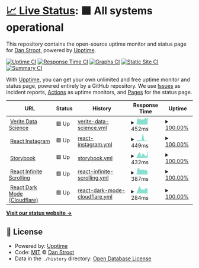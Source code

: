 # [📈 Live Status](https://dstroot.github.io/VDS_uptime): <!--live status--> **🟩 All systems operational**

This repository contains the open-source uptime monitor and status page for [Dan Stroot](https://danstroot.com), powered by [Upptime](https://github.com/upptime/upptime).

[![Uptime CI](https://github.com/koj-co/upptime/workflows/Uptime%20CI/badge.svg)](https://github.com/koj-co/upptime/actions?query=workflow%3A%22Uptime+CI%22)
[![Response Time CI](https://github.com/koj-co/upptime/workflows/Response%20Time%20CI/badge.svg)](https://github.com/koj-co/upptime/actions?query=workflow%3A%22Response+Time+CI%22)
[![Graphs CI](https://github.com/koj-co/upptime/workflows/Graphs%20CI/badge.svg)](https://github.com/koj-co/upptime/actions?query=workflow%3A%22Graphs+CI%22)
[![Static Site CI](https://github.com/koj-co/upptime/workflows/Static%20Site%20CI/badge.svg)](https://github.com/koj-co/upptime/actions?query=workflow%3A%22Static+Site+CI%22)
[![Summary CI](https://github.com/koj-co/upptime/workflows/Summary%20CI/badge.svg)](https://github.com/koj-co/upptime/actions?query=workflow%3A%22Summary+CI%22)

With [Upptime](https://upptime.js.org), you can get your own unlimited and free uptime monitor and status page, powered entirely by a GitHub repository. We use [Issues](https://github.com/dstroot/VDS_uptime/issues) as incident reports, [Actions](https://github.com/dstroot/VDS_uptime/actions) as uptime monitors, and [Pages](https://dstroot.github.io/VDS_uptime) for the status page.

<!--start: status pages-->
<!-- This summary is generated by Upptime (https://github.com/upptime/upptime) -->
<!-- Do not edit this manually, your changes will be overwritten -->
<!-- prettier-ignore -->
| URL | Status | History | Response Time | Uptime |
| --- | ------ | ------- | ------------- | ------ |
| <img alt="" src="https://favicons.githubusercontent.com/veritedatascience.com" height="13"> [Verite Data Science](https://veritedatascience.com/) | 🟩 Up | [verite-data-science.yml](https://github.com/dstroot/VDS_uptime/commits/master/history/verite-data-science.yml) | <details><summary><img alt="Response time graph" src="./graphs/verite-data-science/response-time-week.png" height="20"> 452ms</summary><br><a href="https://dstroot.github.io/VDS_uptime/history/verite-data-science"><img alt="Response time 452" src="https://img.shields.io/endpoint?url=https%3A%2F%2Fraw.githubusercontent.com%2Fdstroot%2FVDS_uptime%2Fmaster%2Fapi%2Fverite-data-science%2Fresponse-time.json"></a><br><a href="https://dstroot.github.io/VDS_uptime/history/verite-data-science"><img alt="24-hour response time 495" src="https://img.shields.io/endpoint?url=https%3A%2F%2Fraw.githubusercontent.com%2Fdstroot%2FVDS_uptime%2Fmaster%2Fapi%2Fverite-data-science%2Fresponse-time-day.json"></a><br><a href="https://dstroot.github.io/VDS_uptime/history/verite-data-science"><img alt="7-day response time 452" src="https://img.shields.io/endpoint?url=https%3A%2F%2Fraw.githubusercontent.com%2Fdstroot%2FVDS_uptime%2Fmaster%2Fapi%2Fverite-data-science%2Fresponse-time-week.json"></a><br><a href="https://dstroot.github.io/VDS_uptime/history/verite-data-science"><img alt="30-day response time 452" src="https://img.shields.io/endpoint?url=https%3A%2F%2Fraw.githubusercontent.com%2Fdstroot%2FVDS_uptime%2Fmaster%2Fapi%2Fverite-data-science%2Fresponse-time-month.json"></a><br><a href="https://dstroot.github.io/VDS_uptime/history/verite-data-science"><img alt="1-year response time 452" src="https://img.shields.io/endpoint?url=https%3A%2F%2Fraw.githubusercontent.com%2Fdstroot%2FVDS_uptime%2Fmaster%2Fapi%2Fverite-data-science%2Fresponse-time-year.json"></a></details> | <details><summary><a href="https://dstroot.github.io/VDS_uptime/history/verite-data-science">100.00%</a></summary><a href="https://dstroot.github.io/VDS_uptime/history/verite-data-science"><img alt="All-time uptime 100.00%" src="https://img.shields.io/endpoint?url=https%3A%2F%2Fraw.githubusercontent.com%2Fdstroot%2FVDS_uptime%2Fmaster%2Fapi%2Fverite-data-science%2Fuptime.json"></a><br><a href="https://dstroot.github.io/VDS_uptime/history/verite-data-science"><img alt="24-hour uptime 100.00%" src="https://img.shields.io/endpoint?url=https%3A%2F%2Fraw.githubusercontent.com%2Fdstroot%2FVDS_uptime%2Fmaster%2Fapi%2Fverite-data-science%2Fuptime-day.json"></a><br><a href="https://dstroot.github.io/VDS_uptime/history/verite-data-science"><img alt="7-day uptime 100.00%" src="https://img.shields.io/endpoint?url=https%3A%2F%2Fraw.githubusercontent.com%2Fdstroot%2FVDS_uptime%2Fmaster%2Fapi%2Fverite-data-science%2Fuptime-week.json"></a><br><a href="https://dstroot.github.io/VDS_uptime/history/verite-data-science"><img alt="30-day uptime 100.00%" src="https://img.shields.io/endpoint?url=https%3A%2F%2Fraw.githubusercontent.com%2Fdstroot%2FVDS_uptime%2Fmaster%2Fapi%2Fverite-data-science%2Fuptime-month.json"></a><br><a href="https://dstroot.github.io/VDS_uptime/history/verite-data-science"><img alt="1-year uptime 100.00%" src="https://img.shields.io/endpoint?url=https%3A%2F%2Fraw.githubusercontent.com%2Fdstroot%2FVDS_uptime%2Fmaster%2Fapi%2Fverite-data-science%2Fuptime-year.json"></a></details>
| <img alt="" src="https://favicons.githubusercontent.com/affectionate-aryabhata-c22561.netlify.app" height="13"> [React Instagram](https://affectionate-aryabhata-c22561.netlify.app/) | 🟩 Up | [react-instagram.yml](https://github.com/dstroot/VDS_uptime/commits/master/history/react-instagram.yml) | <details><summary><img alt="Response time graph" src="./graphs/react-instagram/response-time-week.png" height="20"> 449ms</summary><br><a href="https://dstroot.github.io/VDS_uptime/history/react-instagram"><img alt="Response time 449" src="https://img.shields.io/endpoint?url=https%3A%2F%2Fraw.githubusercontent.com%2Fdstroot%2FVDS_uptime%2Fmaster%2Fapi%2Freact-instagram%2Fresponse-time.json"></a><br><a href="https://dstroot.github.io/VDS_uptime/history/react-instagram"><img alt="24-hour response time 449" src="https://img.shields.io/endpoint?url=https%3A%2F%2Fraw.githubusercontent.com%2Fdstroot%2FVDS_uptime%2Fmaster%2Fapi%2Freact-instagram%2Fresponse-time-day.json"></a><br><a href="https://dstroot.github.io/VDS_uptime/history/react-instagram"><img alt="7-day response time 449" src="https://img.shields.io/endpoint?url=https%3A%2F%2Fraw.githubusercontent.com%2Fdstroot%2FVDS_uptime%2Fmaster%2Fapi%2Freact-instagram%2Fresponse-time-week.json"></a><br><a href="https://dstroot.github.io/VDS_uptime/history/react-instagram"><img alt="30-day response time 449" src="https://img.shields.io/endpoint?url=https%3A%2F%2Fraw.githubusercontent.com%2Fdstroot%2FVDS_uptime%2Fmaster%2Fapi%2Freact-instagram%2Fresponse-time-month.json"></a><br><a href="https://dstroot.github.io/VDS_uptime/history/react-instagram"><img alt="1-year response time 449" src="https://img.shields.io/endpoint?url=https%3A%2F%2Fraw.githubusercontent.com%2Fdstroot%2FVDS_uptime%2Fmaster%2Fapi%2Freact-instagram%2Fresponse-time-year.json"></a></details> | <details><summary><a href="https://dstroot.github.io/VDS_uptime/history/react-instagram">100.00%</a></summary><a href="https://dstroot.github.io/VDS_uptime/history/react-instagram"><img alt="All-time uptime 100.00%" src="https://img.shields.io/endpoint?url=https%3A%2F%2Fraw.githubusercontent.com%2Fdstroot%2FVDS_uptime%2Fmaster%2Fapi%2Freact-instagram%2Fuptime.json"></a><br><a href="https://dstroot.github.io/VDS_uptime/history/react-instagram"><img alt="24-hour uptime 100.00%" src="https://img.shields.io/endpoint?url=https%3A%2F%2Fraw.githubusercontent.com%2Fdstroot%2FVDS_uptime%2Fmaster%2Fapi%2Freact-instagram%2Fuptime-day.json"></a><br><a href="https://dstroot.github.io/VDS_uptime/history/react-instagram"><img alt="7-day uptime 100.00%" src="https://img.shields.io/endpoint?url=https%3A%2F%2Fraw.githubusercontent.com%2Fdstroot%2FVDS_uptime%2Fmaster%2Fapi%2Freact-instagram%2Fuptime-week.json"></a><br><a href="https://dstroot.github.io/VDS_uptime/history/react-instagram"><img alt="30-day uptime 100.00%" src="https://img.shields.io/endpoint?url=https%3A%2F%2Fraw.githubusercontent.com%2Fdstroot%2FVDS_uptime%2Fmaster%2Fapi%2Freact-instagram%2Fuptime-month.json"></a><br><a href="https://dstroot.github.io/VDS_uptime/history/react-instagram"><img alt="1-year uptime 100.00%" src="https://img.shields.io/endpoint?url=https%3A%2F%2Fraw.githubusercontent.com%2Fdstroot%2FVDS_uptime%2Fmaster%2Fapi%2Freact-instagram%2Fuptime-year.json"></a></details>
| <img alt="" src="https://favicons.githubusercontent.com/zealous-fermat-ea58fd.netlify.app" height="13"> [Storybook](https://zealous-fermat-ea58fd.netlify.app) | 🟩 Up | [storybook.yml](https://github.com/dstroot/VDS_uptime/commits/master/history/storybook.yml) | <details><summary><img alt="Response time graph" src="./graphs/storybook/response-time-week.png" height="20"> 432ms</summary><br><a href="https://dstroot.github.io/VDS_uptime/history/storybook"><img alt="Response time 432" src="https://img.shields.io/endpoint?url=https%3A%2F%2Fraw.githubusercontent.com%2Fdstroot%2FVDS_uptime%2Fmaster%2Fapi%2Fstorybook%2Fresponse-time.json"></a><br><a href="https://dstroot.github.io/VDS_uptime/history/storybook"><img alt="24-hour response time 432" src="https://img.shields.io/endpoint?url=https%3A%2F%2Fraw.githubusercontent.com%2Fdstroot%2FVDS_uptime%2Fmaster%2Fapi%2Fstorybook%2Fresponse-time-day.json"></a><br><a href="https://dstroot.github.io/VDS_uptime/history/storybook"><img alt="7-day response time 432" src="https://img.shields.io/endpoint?url=https%3A%2F%2Fraw.githubusercontent.com%2Fdstroot%2FVDS_uptime%2Fmaster%2Fapi%2Fstorybook%2Fresponse-time-week.json"></a><br><a href="https://dstroot.github.io/VDS_uptime/history/storybook"><img alt="30-day response time 432" src="https://img.shields.io/endpoint?url=https%3A%2F%2Fraw.githubusercontent.com%2Fdstroot%2FVDS_uptime%2Fmaster%2Fapi%2Fstorybook%2Fresponse-time-month.json"></a><br><a href="https://dstroot.github.io/VDS_uptime/history/storybook"><img alt="1-year response time 432" src="https://img.shields.io/endpoint?url=https%3A%2F%2Fraw.githubusercontent.com%2Fdstroot%2FVDS_uptime%2Fmaster%2Fapi%2Fstorybook%2Fresponse-time-year.json"></a></details> | <details><summary><a href="https://dstroot.github.io/VDS_uptime/history/storybook">100.00%</a></summary><a href="https://dstroot.github.io/VDS_uptime/history/storybook"><img alt="All-time uptime 100.00%" src="https://img.shields.io/endpoint?url=https%3A%2F%2Fraw.githubusercontent.com%2Fdstroot%2FVDS_uptime%2Fmaster%2Fapi%2Fstorybook%2Fuptime.json"></a><br><a href="https://dstroot.github.io/VDS_uptime/history/storybook"><img alt="24-hour uptime 100.00%" src="https://img.shields.io/endpoint?url=https%3A%2F%2Fraw.githubusercontent.com%2Fdstroot%2FVDS_uptime%2Fmaster%2Fapi%2Fstorybook%2Fuptime-day.json"></a><br><a href="https://dstroot.github.io/VDS_uptime/history/storybook"><img alt="7-day uptime 100.00%" src="https://img.shields.io/endpoint?url=https%3A%2F%2Fraw.githubusercontent.com%2Fdstroot%2FVDS_uptime%2Fmaster%2Fapi%2Fstorybook%2Fuptime-week.json"></a><br><a href="https://dstroot.github.io/VDS_uptime/history/storybook"><img alt="30-day uptime 100.00%" src="https://img.shields.io/endpoint?url=https%3A%2F%2Fraw.githubusercontent.com%2Fdstroot%2FVDS_uptime%2Fmaster%2Fapi%2Fstorybook%2Fuptime-month.json"></a><br><a href="https://dstroot.github.io/VDS_uptime/history/storybook"><img alt="1-year uptime 100.00%" src="https://img.shields.io/endpoint?url=https%3A%2F%2Fraw.githubusercontent.com%2Fdstroot%2FVDS_uptime%2Fmaster%2Fapi%2Fstorybook%2Fuptime-year.json"></a></details>
| <img alt="" src="https://favicons.githubusercontent.com/modest-panini-61a8ce.netlify.app" height="13"> [React Infinite Scrolling](https://modest-panini-61a8ce.netlify.app) | 🟩 Up | [react-infinite-scrolling.yml](https://github.com/dstroot/VDS_uptime/commits/master/history/react-infinite-scrolling.yml) | <details><summary><img alt="Response time graph" src="./graphs/react-infinite-scrolling/response-time-week.png" height="20"> 387ms</summary><br><a href="https://dstroot.github.io/VDS_uptime/history/react-infinite-scrolling"><img alt="Response time 387" src="https://img.shields.io/endpoint?url=https%3A%2F%2Fraw.githubusercontent.com%2Fdstroot%2FVDS_uptime%2Fmaster%2Fapi%2Freact-infinite-scrolling%2Fresponse-time.json"></a><br><a href="https://dstroot.github.io/VDS_uptime/history/react-infinite-scrolling"><img alt="24-hour response time 387" src="https://img.shields.io/endpoint?url=https%3A%2F%2Fraw.githubusercontent.com%2Fdstroot%2FVDS_uptime%2Fmaster%2Fapi%2Freact-infinite-scrolling%2Fresponse-time-day.json"></a><br><a href="https://dstroot.github.io/VDS_uptime/history/react-infinite-scrolling"><img alt="7-day response time 387" src="https://img.shields.io/endpoint?url=https%3A%2F%2Fraw.githubusercontent.com%2Fdstroot%2FVDS_uptime%2Fmaster%2Fapi%2Freact-infinite-scrolling%2Fresponse-time-week.json"></a><br><a href="https://dstroot.github.io/VDS_uptime/history/react-infinite-scrolling"><img alt="30-day response time 387" src="https://img.shields.io/endpoint?url=https%3A%2F%2Fraw.githubusercontent.com%2Fdstroot%2FVDS_uptime%2Fmaster%2Fapi%2Freact-infinite-scrolling%2Fresponse-time-month.json"></a><br><a href="https://dstroot.github.io/VDS_uptime/history/react-infinite-scrolling"><img alt="1-year response time 387" src="https://img.shields.io/endpoint?url=https%3A%2F%2Fraw.githubusercontent.com%2Fdstroot%2FVDS_uptime%2Fmaster%2Fapi%2Freact-infinite-scrolling%2Fresponse-time-year.json"></a></details> | <details><summary><a href="https://dstroot.github.io/VDS_uptime/history/react-infinite-scrolling">100.00%</a></summary><a href="https://dstroot.github.io/VDS_uptime/history/react-infinite-scrolling"><img alt="All-time uptime 100.00%" src="https://img.shields.io/endpoint?url=https%3A%2F%2Fraw.githubusercontent.com%2Fdstroot%2FVDS_uptime%2Fmaster%2Fapi%2Freact-infinite-scrolling%2Fuptime.json"></a><br><a href="https://dstroot.github.io/VDS_uptime/history/react-infinite-scrolling"><img alt="24-hour uptime 100.00%" src="https://img.shields.io/endpoint?url=https%3A%2F%2Fraw.githubusercontent.com%2Fdstroot%2FVDS_uptime%2Fmaster%2Fapi%2Freact-infinite-scrolling%2Fuptime-day.json"></a><br><a href="https://dstroot.github.io/VDS_uptime/history/react-infinite-scrolling"><img alt="7-day uptime 100.00%" src="https://img.shields.io/endpoint?url=https%3A%2F%2Fraw.githubusercontent.com%2Fdstroot%2FVDS_uptime%2Fmaster%2Fapi%2Freact-infinite-scrolling%2Fuptime-week.json"></a><br><a href="https://dstroot.github.io/VDS_uptime/history/react-infinite-scrolling"><img alt="30-day uptime 100.00%" src="https://img.shields.io/endpoint?url=https%3A%2F%2Fraw.githubusercontent.com%2Fdstroot%2FVDS_uptime%2Fmaster%2Fapi%2Freact-infinite-scrolling%2Fuptime-month.json"></a><br><a href="https://dstroot.github.io/VDS_uptime/history/react-infinite-scrolling"><img alt="1-year uptime 100.00%" src="https://img.shields.io/endpoint?url=https%3A%2F%2Fraw.githubusercontent.com%2Fdstroot%2FVDS_uptime%2Fmaster%2Fapi%2Freact-infinite-scrolling%2Fuptime-year.json"></a></details>
| <img alt="" src="https://favicons.githubusercontent.com/react-darkmode.burley.workers.dev" height="13"> [React Dark Mode (Cloudflare)](https://react-darkmode.burley.workers.dev/) | 🟩 Up | [react-dark-mode-cloudflare.yml](https://github.com/dstroot/VDS_uptime/commits/master/history/react-dark-mode-cloudflare.yml) | <details><summary><img alt="Response time graph" src="./graphs/react-dark-mode-cloudflare/response-time-week.png" height="20"> 284ms</summary><br><a href="https://dstroot.github.io/VDS_uptime/history/react-dark-mode-cloudflare"><img alt="Response time 284" src="https://img.shields.io/endpoint?url=https%3A%2F%2Fraw.githubusercontent.com%2Fdstroot%2FVDS_uptime%2Fmaster%2Fapi%2Freact-dark-mode-cloudflare%2Fresponse-time.json"></a><br><a href="https://dstroot.github.io/VDS_uptime/history/react-dark-mode-cloudflare"><img alt="24-hour response time 284" src="https://img.shields.io/endpoint?url=https%3A%2F%2Fraw.githubusercontent.com%2Fdstroot%2FVDS_uptime%2Fmaster%2Fapi%2Freact-dark-mode-cloudflare%2Fresponse-time-day.json"></a><br><a href="https://dstroot.github.io/VDS_uptime/history/react-dark-mode-cloudflare"><img alt="7-day response time 284" src="https://img.shields.io/endpoint?url=https%3A%2F%2Fraw.githubusercontent.com%2Fdstroot%2FVDS_uptime%2Fmaster%2Fapi%2Freact-dark-mode-cloudflare%2Fresponse-time-week.json"></a><br><a href="https://dstroot.github.io/VDS_uptime/history/react-dark-mode-cloudflare"><img alt="30-day response time 284" src="https://img.shields.io/endpoint?url=https%3A%2F%2Fraw.githubusercontent.com%2Fdstroot%2FVDS_uptime%2Fmaster%2Fapi%2Freact-dark-mode-cloudflare%2Fresponse-time-month.json"></a><br><a href="https://dstroot.github.io/VDS_uptime/history/react-dark-mode-cloudflare"><img alt="1-year response time 284" src="https://img.shields.io/endpoint?url=https%3A%2F%2Fraw.githubusercontent.com%2Fdstroot%2FVDS_uptime%2Fmaster%2Fapi%2Freact-dark-mode-cloudflare%2Fresponse-time-year.json"></a></details> | <details><summary><a href="https://dstroot.github.io/VDS_uptime/history/react-dark-mode-cloudflare">100.00%</a></summary><a href="https://dstroot.github.io/VDS_uptime/history/react-dark-mode-cloudflare"><img alt="All-time uptime 100.00%" src="https://img.shields.io/endpoint?url=https%3A%2F%2Fraw.githubusercontent.com%2Fdstroot%2FVDS_uptime%2Fmaster%2Fapi%2Freact-dark-mode-cloudflare%2Fuptime.json"></a><br><a href="https://dstroot.github.io/VDS_uptime/history/react-dark-mode-cloudflare"><img alt="24-hour uptime 100.00%" src="https://img.shields.io/endpoint?url=https%3A%2F%2Fraw.githubusercontent.com%2Fdstroot%2FVDS_uptime%2Fmaster%2Fapi%2Freact-dark-mode-cloudflare%2Fuptime-day.json"></a><br><a href="https://dstroot.github.io/VDS_uptime/history/react-dark-mode-cloudflare"><img alt="7-day uptime 100.00%" src="https://img.shields.io/endpoint?url=https%3A%2F%2Fraw.githubusercontent.com%2Fdstroot%2FVDS_uptime%2Fmaster%2Fapi%2Freact-dark-mode-cloudflare%2Fuptime-week.json"></a><br><a href="https://dstroot.github.io/VDS_uptime/history/react-dark-mode-cloudflare"><img alt="30-day uptime 100.00%" src="https://img.shields.io/endpoint?url=https%3A%2F%2Fraw.githubusercontent.com%2Fdstroot%2FVDS_uptime%2Fmaster%2Fapi%2Freact-dark-mode-cloudflare%2Fuptime-month.json"></a><br><a href="https://dstroot.github.io/VDS_uptime/history/react-dark-mode-cloudflare"><img alt="1-year uptime 100.00%" src="https://img.shields.io/endpoint?url=https%3A%2F%2Fraw.githubusercontent.com%2Fdstroot%2FVDS_uptime%2Fmaster%2Fapi%2Freact-dark-mode-cloudflare%2Fuptime-year.json"></a></details>

<!--end: status pages-->

[**Visit our status website →**](https://dstroot.github.io/VDS_uptime)

## 📄 License

- Powered by: [Upptime](https://github.com/upptime/upptime)
- Code: [MIT](./LICENSE) © [Dan Stroot](https://danstroot.com)
- Data in the `./history` directory: [Open Database License](https://opendatacommons.org/licenses/odbl/1-0/)
